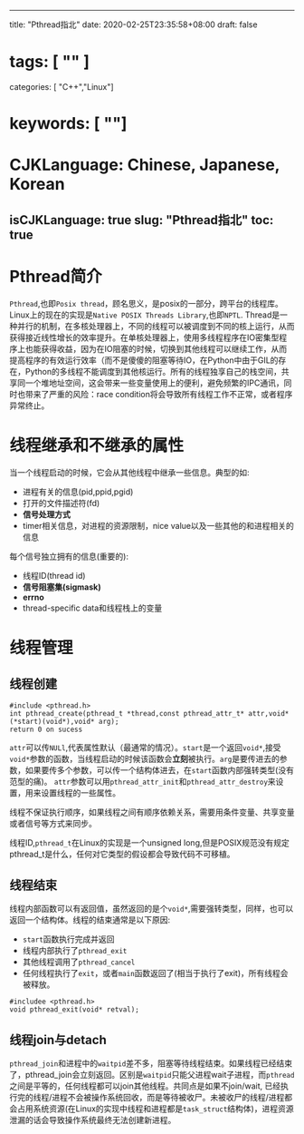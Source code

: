 
---
title: "Pthread指北"
date: 2020-02-25T23:35:58+08:00
draft: false
# tags: [ "" ]
categories: [ "C++","Linux"]
# keywords: [ ""]
# CJKLanguage: Chinese, Japanese, Korean
isCJKLanguage: true
slug: "Pthread指北"
toc: true
---

# Pthread简介

  `Pthread`,也即`Posix thread`，顾名思义，是posix的一部分，跨平台的线程库。Linux上的现在的实现是`Native POSIX Threads Library`,也即`NPTL`. Thread是一种并行的机制，在多核处理器上，不同的线程可以被调度到不同的核上运行，从而获得接近线性增长的效率提升。在单核处理器上，使用多线程程序在IO密集型程序上也能获得收益，因为在IO阻塞的时候，切换到其他线程可以继续工作，从而提高程序的有效运行效率（而不是傻傻的阻塞等待IO，在Python中由于GIL的存在，Python的多线程不能调度到其他核运行。所有的线程独享自己的栈空间，共享同一个堆地址空间，这会带来一些变量使用上的便利，避免频繁的IPC通讯，同时也带来了严重的风险：race condition将会导致所有线程工作不正常，或者程序异常终止。

# 线程继承和不继承的属性

当一个线程启动的时候，它会从其他线程中继承一些信息。典型的如:

- 进程有关的信息(pid,ppid,pgid)
- 打开的文件描述符(fd)
- **信号处理方式**
- timer相关信息，对进程的资源限制，nice value以及一些其他的和进程相关的信息

每个信号独立拥有的信息(重要的):

- 线程ID(thread id)
- **信号阻塞集(sigmask)**
- **errno**
- thread-specific data和线程栈上的变量

# 线程管理

## 线程创建
```
#include <pthread.h>
int pthread_create(pthread_t *thread,const pthread_attr_t* attr,void*(*start)(void*),void* arg);
return 0 on sucess
```
`attr`可以传`NULl`,代表属性默认（最通常的情况）。`start`是一个返回`void*`,接受`void*`参数的函数，当线程启动的时候该函数会**立刻**被执行。`arg`是要传进去的参数，如果要传多个参数，可以传一个结构体进去，在`start`函数内部强转类型(没有范型的痛)。
`attr`参数可以用`pthread_attr_init`和`pthread_attr_destroy`来设置，用来设置线程的一些属性。


线程不保证执行顺序，如果线程之间有顺序依赖关系，需要用条件变量、共享变量或者信号等方式来同步。

线程ID,`pthread_t`在Linux的实现是一个unsigned long,但是POSIX规范没有规定pthread_t是什么，任何对它类型的假设都会导致代码不可移植。

## 线程结束

线程内部函数可以有返回值，虽然返回的是个`void*`,需要强转类型，同样，也可以返回一个结构体。线程的结束通常是以下原因:

- `start`函数执行完成并返回
- 线程内部执行了`pthread_exit`
- 其他线程调用了`pthread_cancel`
- 任何线程执行了`exit`，或者`main`函数返回了(相当于执行了exit)，所有线程会被释放。

```
#includee <pthread.h>
void pthread_exit(void* retval);
```

## 线程join与detach

`pthread_join`和进程中的`waitpid`差不多，阻塞等待线程结束。如果线程已经结束了，pthread_join会立刻返回。区别是`waitpid`只能父进程wait子进程，而`pthread`之间是平等的，任何线程都可以join其他线程。共同点是如果不join/wait, 已经执行完的线程/进程不会被操作系统回收，而是等待被收尸。未被收尸的线程/进程都会占用系统资源(在Linux的实现中线程和进程都是`task_struct`结构体)，进程资源泄漏的话会导致操作系统最终无法创建新进程。



